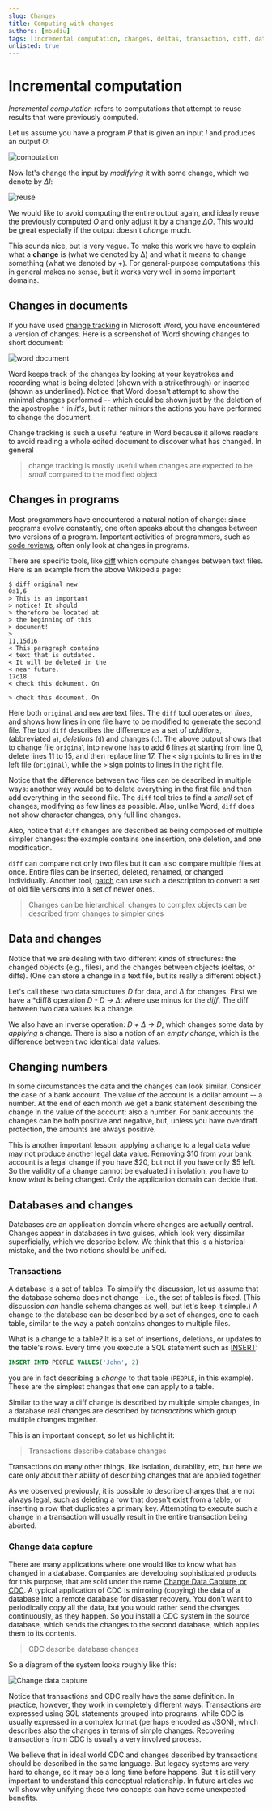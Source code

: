 ```yaml
---
slug: Changes
title: Computing with changes
authors: [mbudiu]
tags: [incremental computation, changes, deltas, transaction, diff, database, CDC]
unlisted: true
---
```


# Incremental computation

*Incremental computation* refers to computations that attempt to
reuse results that were previously computed.

Let us assume you have a program *P* that is given an input *I* and
produces an output *O*:

![computation](computation.svg)

Now let's change the input by *modifying* it with some change, which
we denote by *ΔI*:

![reuse](reuse.svg)

We would like to avoid computing the entire output again, and ideally
reuse the previously computed *O* and only adjust it by a change *ΔO*.
This would be great especially if the output doesn't *change* much.

This sounds nice, but is very vague.  To make this work we have to
explain what a __change__ is (what we denoted by Δ) and what it means
to change something (what we denoted by +).  For general-purpose
computations this in general makes no sense, but it works very well in
some important domains.

## Changes in documents

If you have used [change
tracking](https://support.microsoft.com/en-us/office/track-changes-in-word-197ba630-0f5f-4a8e-9a77-3712475e806a)
in Microsoft Word, you have encountered a version of changes.  Here is
a screenshot of Word showing changes to short document:

![word document](word.PNG)

Word keeps track of the changes by looking at your keystrokes and
recording what is being deleted (shown with a ~~strikethrough~~) or
inserted (shown as underlined).  Notice that Word doesn't attempt to
show the minimal changes performed -- which could be shown just by the
deletion of the apostrophe `'` in *it's*, but it rather mirrors the
actions you have performed to change the document.

Change tracking is such a useful feature in Word because it allows
readers to avoid reading a whole edited document to discover what has
changed.  In general

> change tracking is mostly useful when changes are expected to be
  *small* compared to the modified object

## Changes in programs

Most programmers have encountered a natural notion of change: since
programs evolve constantly, one often speaks about the changes between
two versions of a program.  Important activities of programmers, such
as [code reviews](https://en.wikipedia.org/wiki/Code_review), often
only look at changes in programs.

There are specific tools, like
[diff](https://en.wikipedia.org/wiki/Diff) which compute changes
between text files.  Here is an example from the above Wikipedia page:

```console
$ diff original new
0a1,6
> This is an important
> notice! It should
> therefore be located at
> the beginning of this
> document!
>
11,15d16
< This paragraph contains
< text that is outdated.
< It will be deleted in the
< near future.
17c18
< check this dokument. On
---
> check this document. On
```

Here both `original` and `new` are text files.  The `diff` tool
operates on *lines*, and shows how lines in one file have to be
modified to generate the second file.  The tool `diff` describes the
difference as a set of *additions*, (abbreviated `a`), *deletions*
(`d`) and changes (`c`).  The above output shows that to change file
`original` into `new` one has to add 6 lines at starting from line 0,
delete lines 11 to 15, and then replace line 17.  The `<` sign points
to lines in the left file (`original`), while the `>` sign points to
lines in the right file.

Notice that the difference between two files can be described in
multiple ways: another way would be to delete everything in the first
file and then add everything in the second file.  The `diff` tool
tries to find a *small* set of changes, modifying as few lines as
possible.  Also, unlike Word, `diff` does not show character changes,
only full line changes.

Also, notice that `diff` changes are described as being composed of
multiple simpler changes: the example contains one insertion, one
deletion, and one modification.

`diff` can compare not only two files but it can also compare multiple
files at once.  Entire files can be inserted, deleted, renamed, or
changed individually.  Another tool,
[patch](https://en.wikipedia.org/wiki/Patch_(Unix)) can use such a
description to convert a set of old file versions into a set of newer
ones.

> Changes can be hierarchical: changes to complex objects can be
  described from changes to simpler ones

## Data and changes

Notice that we are dealing with two different kinds of structures: the
changed objects (e.g., files), and the changes between objects
(deltas, or diffs).  (One can store a change in a text file, but its
really a different object.)

Let's call these two data structures *D* for data, and *Δ* for
changes.  First we have a *diff8 operation *D - D → Δ*: where use
minus for the *diff*.  The diff between two data values is a change.

We also have an inverse operation: *D + Δ → D*, which changes some
data by *applying* a change.  There is also a notion of an *empty
change*, which is the difference between two identical data values.

## Changing numbers

In some circumstances the data and the changes can look similar.
Consider the case of a bank account.  The value of the account is a
dollar amount -- a number.  At the end of each month we get a bank
statement describing the change in the value of the account: also a
number.  For bank accounts the changes can be both positive and
negative, but, unless you have overdraft protection, the amounts are
always positive.

This is another important lesson: applying a change to a legal data
value may not produce another legal data value.  Removing $10 from
your bank account is a legal change if you have $20, but not if you
have only $5 left.  So the validity of a change cannot be evaluated in
isolation, you have to know *what* is being changed.  Only the
application domain can decide that.

## Databases and changes

Databases are an application domain where changes are actually
central.  Changes appear in databases in two guises, which look very
dissimilar superficially, which we describe below.  We think that this
is a historical mistake, and the two notions should be unified.

### Transactions

A database is a set of tables.  To simplify the discussion, let us
assume that the database schema does not change - i.e., the set of
tables is fixed.  (This discussion *can* handle schema changes as
well, but let's keep it simple.)  A change to the database can be
described by a set of changes, one to each table, similar to the way a
patch contains changes to multiple files.

What is a change to a table?  It is a set of insertions, deletions, or
updates to the table's rows.  Every time you execute a SQL statement
such as [INSERT](https://www.w3schools.com/sql/sql_insert.asp):
```SQL
INSERT INTO PEOPLE VALUES('John', 2)
```
you are in fact describing a *change* to that table (`PEOPLE`, in this example).
These are the simplest changes that one can apply to a table.

Similar to the way a diff change is described by multiple simple
changes, in a database real changes are described by *transactions*
which group multiple changes together.

This is an important concept, so let us highlight it:

> Transactions describe database changes

Transactions do many other things, like isolation, durability, etc,
but here we care only about their ability of describing changes that
are applied together.

As we observed previously, it is possible to describe changes that are
not always legal, such as deleting a row that doesn't exist from a
table, or inserting a row that duplicates a primary key.  Attempting
to execute such a change in a transaction will usually result in the
entire transaction being aborted.

### Change data capture

There are many applications where one would like to know what has
changed in a database.  Companies are developing sophisticated
products for this purpose, that are sold under the name [Change Data
Capture, or CDC](https://en.wikipedia.org/wiki/Change_data_capture).
A typical application of CDC is mirroring (copying) the data of a
database into a remote database for disaster recovery.  You don't want
to periodically copy all the data, but you would rather send the
changes continuously, as they happen.  So you install a CDC system in
the source database, which sends the changes to the second database,
which applies them to its contents.

> CDC describe database changes

So a diagram of the system looks roughly like this:

![Change data capture](cdc.svg)

Notice that transactions and CDC really have the same definition.  In
practice, however, they work in completely different ways.
Transactions are expressed using SQL statements grouped into programs,
while CDC is usually expressed in a complex format (perhaps encoded as
JSON), which describes also the changes in terms of simple changes.
Recovering transactions from CDC is usually a very involved process.

We believe that in ideal world CDC and changes described by
transactions should be described in the same language.  But legacy
systems are very hard to change, so it may be a long time before
happens.  But it is still very important to understand this conceptual
relationship.  In future articles we will show why unifying these two
concepts can have some unexpected benefits.
